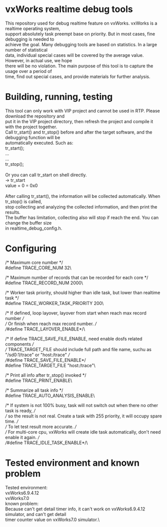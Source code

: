 vxWorks realtime debug tools
============================
This repository used for debug realtime feature on vxWorks. vxWorks is a realtime operating system, \
support absolutely task preempt base on priority. But in most cases, fine debugging is needed to \
achieve the goal. Many debugging tools are based on statistics. In a large number of statistical \
data, individual special cases will be covered by the average value. However, in actual use, we hope \
there will be no violation. The main purpose of this tool is to capture the usage over a period of \
time, find out special cases, and provide materials for further analysis.

Building, running, testing
==========================
This tool can only work with VIP project and cannot be used in RTP. Please download the repository and \
put it in the VIP project directory, then refresh the project and compile it with the project together.\
Call tr_start() and tr_stop() before and after the target software, and the debugging function will be\
automatically executed. Such as:\
    tr_start();\
    ...\
    ...\
    tr_stop();\
    \
Or you can call tr_start on shell directly.\
    -> tr_start\
    value = 0 = 0x0\
    \
After calling tr_start(), the information will be collected automatically. When tr_stop() is called,\
stop collecting and analyzing the collected information, and then print the results.\
The buffer has limitation, collecting also will stop if reach the end. You can change the buffer size\
in realtime_debug_config.h.

Configuring
===========
/* Maximum core number */\
#define TRACE_CORE_NUM                  32\

/* Maximum number of records that can be recorded for each core */ \
#define TRACE_RECORD_NUM                2000\

/* Worker task priority, should higher than idle task, but lower than realtime task */ \
#define TRACE_WORKER_TASK_PRIORITY      200\

/* If defined, loop layover, layover from start when reach max record number */ \
/* Or finish when reach max record number. */ \
/*#define TRACE_LAYOVER_ENABLE*/\

/* If define TRACE_SAVE_FILE_ENABLE, need enable dosfs related components */ \
/* TRACE_TARGET_FILE should include full path and file name, suchu as "/sd0:1/trace" or "host:/trace" */ \
/*#define TRACE_SAVE_FILE_ENABLE*/\
#define TRACE_TARGET_FILE               "host:/trace"\

/* Print all info after tr_stop() invoked */\
#define TRACE_PRINT_ENABLE\

/* Summarize all task info */\
#define TRACE_AUTO_ANALYSIS_ENABLE\

/* If system is not 100% busy, task will not switch out when there no other task is ready, */\
/* so the result is not real. Create a task with 255 priority, it will occupy spare time. */\
/* To let test result more accurate. */\
/* For multi-core cpu, vxWorks will create idle task automatically, don't need enable it again. */\
/*#define TRACE_IDLE_TASK_ENABLE*/\

Tested environment and known problem
====================================
Tested environment:\
    vxWorks6.9.4.12\
    vxWorks7.0\
known problem:\
Because can't get detail timer info, it can't work on vxWorks6.9.4.12 simulator, and can't get detail \
timer counter value on vxWorks7.0 simulator.\
